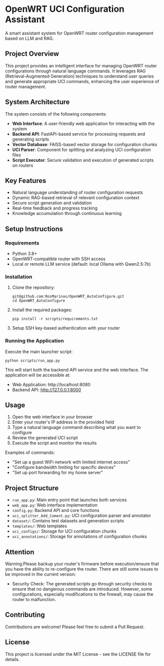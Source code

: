 # OpenWRT UCI Configuration Assistant

A smart assistant system for OpenWRT router configuration management based on LLM and RAG.

## Project Overview

This project provides an intelligent interface for managing OpenWRT router configurations through natural language commands. It leverages RAG (Retrieval-Augmented Generation) techniques to understand user queries and generate appropriate UCI commands, enhancing the user experience of router management.

## System Architecture


The system consists of the following components:

- **Web Interface**: A user-friendly web application for interacting with the system
- **Backend API**: FastAPI-based service for processing requests and generating scripts
- **Vector Database**: FAISS-based vector storage for configuration chunks
- **UCI Parser**: Component for splitting and analyzing UCI configuration files
- **Script Executor**: Secure validation and execution of generated scripts on routers

## Key Features

- Natural language understanding of router configuration requests
- Dynamic RAG-based retrieval of relevant configuration context
- Secure script generation and validation
- Real-time feedback and progress tracking
- Knowledge accumulation through continuous learning

## Setup Instructions

### Requirements

- Python 3.8+
- OpenWRT-compatible router with SSH access
- Local or remote LLM service (default: local Ollama with Qwen2.5:7b)

### Installation

1. Clone the repository:
   ```
   git@github.com:RosMarinas/OpenWRT_AutoConfigure.git
   cd OpenWRT_AutoConfigure
   ```

2. Install the required packages:
   ```
   pip install -r scripts/requirements.txt
   ```

3. Setup SSH key-based authentication with your router
   

### Running the Application

Execute the main launcher script:

```
python scripts/run_app.py
```

This will start both the backend API service and the web interface. The application will be accessible at:
- Web Application: http://localhost:8080
- Backend API: http://127.0.0.1:8000

## Usage

1. Open the web interface in your browser
2. Enter your router's IP address in the provided field
3. Type a natural language command describing what you want to configure
4. Review the generated UCI script
5. Execute the script and monitor the results

Examples of commands:
- "Set up a guest WiFi network with limited internet access"
- "Configure bandwidth limiting for specific devices"
- "Set up port forwarding for my home server"

## Project Structure

- `run_app.py`: Main entry point that launches both services
- `web_app.py`: Web interface implementation
- `config.py`: Backend API and core functions
- `uci_splitter_Add_Coment.py`: UCI configuration parser and annotator
- `dataset/`: Contains test datasets and generation scripts
- `templates/`: Web templates
- `uci_configs/`: Storage for UCI configuration chunks
- `uci_annotations/`: Storage for annotations of configuration chunks

## Attention
Warning:Please backup your router's firmware before execution/ensure that you have the ability to re-configure the router.
There are still some issues to be improved in the current version:
- Security Check: The generated scripts go through security checks to ensure that no dangerous commands are introduced. However, some configurations, especially modifications to the firewall, may cause the router to malfunction.
## Contributing

Contributions are welcome! Please feel free to submit a Pull Request.

## License

This project is licensed under the MIT License - see the LICENSE file for details.
